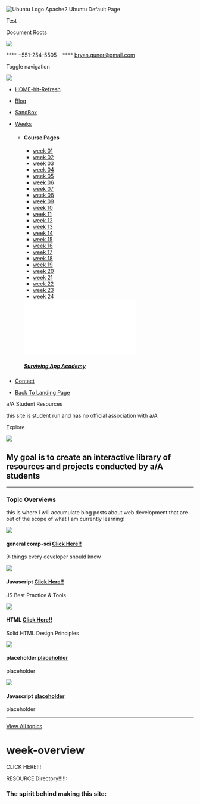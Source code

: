 <img src="/icons/ubuntu-logo.png" alt="Ubuntu Logo" class="floating_element" /> <span class="floating_element"> Apache2 Ubuntu Default Page </span>

Test

Document Roots

<img src="images/loader.gif" class="preloader" />

**** +551-254-5505    **** <a href="%20https://mail.google.com/mail/u/0/h/%20" class="btn">bryan.guner@gmail.com</a>

<a href="https://www.linkedin.com/in/bryan-guner-046199128/" class="linkedin" title="Linkedin"><em></em></a> <a href="https://github.com/bgoonz" class="github" title="github"><em></em></a> <a href="https://www.pinterest.com/bryanguner" class="pinterest" title="Pinterest"><em></em></a>

<span class="sr-only">Toggle navigation</span> <span class="icon-bar"></span> <span class="icon-bar"></span> <span class="icon-bar"></span>

<a href="./other-pages/weeks/week-9/w9-projects/aa-times/index.html" class="navbar-brand"><img src="images/logo.png" /></a>

-   <a href="index.html" class="btn">HOME-hit-Refresh</a>
-   <a href="./blog.html" class="btn">Blog</a>
-   <a href="./../drawio-master/src/main/webapp/sandbox.html" class="btn">SandBox</a>
-   <a href="#" class="btn">Weeks <strong></strong></a>
    -   #### Course Pages

        -   [week 01](./other-pages/weeks/week-1.html)
        -   [week 02](./other-pages/weeks/week-2.html)
        -   [week 03](./other-pages/weeks/week-3.html)
        -   [week 04](./other-pages/weeks/week-4.html)
        -   [week 05](./other-pages/weeks/week-5.html)
        -   [week 06](./other-pages/weeks/week-6.html)
        -   [week 07](./other-pages/weeks/week-7.html)
        -   [week 08](./other-pages/weeks/week-8.html)
        -   [week 09](./other-pages/weeks/week-9.html)
        -   [week 10](./other-pages/weeks/week-10.html)
        -   [week 11](./other-pages/weeks/week-11.html)
        -   [week 12](./other-pages/weeks/week-12.html)
        -   [week 13](./other-pages/weeks/week-13.html)
        -   [week 14](./other-pages/weeks/week-14.html)
        -   [week 15](./other-pages/weeks/week-15.html)
        -   [week 16](./other-pages/weeks/week-16.html)
        -   [week 17](./other-pages/weeks/week-17.html)
        -   [week 18](./other-pages/weeks/week-18.html)
        -   [week 19](./other-pages/weeks/week-19.html)
        -   [week 20](./other-pages/weeks/week-20.html)
        -   [week 21](./other-pages/weeks/week-21.html)
        -   [week 22](./other-pages/weeks/week-22.html)
        -   [week 23](./other-pages/weeks/week-23.html)
        -   [week 24](./other-pages/weeks/week-24.html)

        <embed src="upload/course_01.pgj" class="img-responsive" />
        <a href="#" class="btn"><em></em></a>

        ##### <a href="#" class="btn">Surviving App Academy</a>

-   <a href="page-contact.html" class="btn">Contact</a>
-   <a href="./../index.html" class="btn">Back To Landing Page</a>

a/A Student Resources

<span class="small">this site is student run and has no official association with a/A</span>

Explore

<img src="images/fullstack.PNG" class="img-responsive wow slideInLeft" />

My goal is to create an interactive library of resources and projects conducted by a/A students
-----------------------------------------------------------------------------------------------

------------------------------------------------------------------------

### Topic Overviews

this is where I will accumulate blog posts about web development that are out of the scope of what I am currently learning!

<img src="upload/matrix-250.gif" class="img-responsive" />

#### <span class="small">general comp-sci</span> <a href="./other-pages/blog-posts/9-thigs-you-should-know-about/What%20every%20computer%20science%20major%20should%20know.html" class="btn">Click Here!!</a>

9-things every developer should know

<img src="upload/best-prac-250.gif" class="img-responsive" />

<a href="#" class="btn"><em></em></a>

#### <span class="small">Javascript</span> <a href="./other-pages/blog-posts/best-prac-extension-guide/js-tools-and-best-prac.html" class="btn">Click Here!!</a>

JS Best Practice & Tools

<img src="./other-pages/blog-posts/best-prac-extension-guide/Design-Principles/final-html.JPG" class="img-responsive" />

<a href="./../other-pages/blog-post" class="btn"><em></em></a>

#### <span class="small">HTML</span> <a href="./other-pages/blog-posts/best-prac-extension-guide/Design-Principles/HTML-Design-Principles.html" class="btn">Click Here!!</a>

Solid HTML Design Principles

<img src="upload/course_04.jpg" class="img-responsive" />

<a href="#" class="btn"><em></em></a>

#### <span class="small">placeholder</span> <a href="#" class="btn">placeholder</a>

placeholder

<img src="upload/course_01.jpg" class="img-responsive" />

<a href="#" class="btn"><em></em></a>

#### <span class="small">Javascript</span> <a href="#" class="btn">placeholder</a>

placeholder

------------------------------------------------------------------------

<a href="#" class="btn">View All topics</a>

week-overview
=============

CLICK HERE!!!

RESOURCE Directory!!!!!: <a href="https://www.dropbox.com/sh/0gd7qly5zaskh3d/AACTCwplGa-RnwtcDBb3cUdTa?dl=0" class="btn"></a>

### The spirit behind making this site:

<span id="myId"></span>  
  

  
  
  
  
  

  
  
  
  
  
